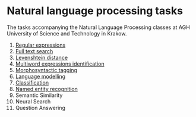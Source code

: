 # Natural language processing tasks

The tasks accompanying the Natural Language Processing classes at AGH University of Science and Technology in Krakow.

1. [Regular expressions](1-regexp.md)
1. [Full text search](2-fts.md)
1. [Levenshtein distance](3-levenshtein.md)
1. [Multiword expressions identification](4-multiword.md)
1. [Morphosyntactic tagging](5-tagging.md)
2. [Language modelling](10-lm.md)
3. [Classification](8-classification.md)
4. [Named entity recognition](9-ner.md)
5. Semantic Similarity
6. Neural Search
7. Question Answering

